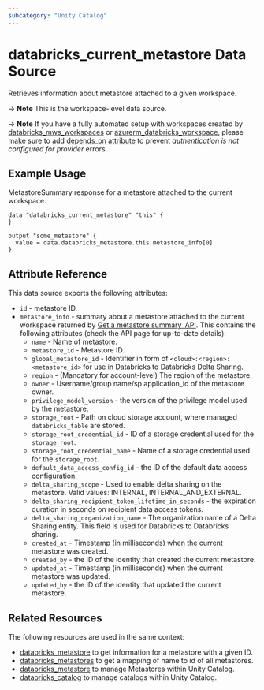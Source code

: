 ```yaml
---
subcategory: "Unity Catalog"
---
```

# databricks_current_metastore Data Source

Retrieves information about metastore attached to a given workspace.

-> **Note** This is the workspace-level data source.

-> **Note** If you have a fully automated setup with workspaces created by [databricks_mws_workspaces](../resources/mws_workspaces.md) or [azurerm_databricks_workspace](https://registry.terraform.io/providers/hashicorp/azurerm/latest/docs/resources/databricks_workspace), please make sure to add [depends_on attribute](../guides/troubleshooting.md#data-resources-and-authentication-is-not-configured-errors) to prevent _authentication is not configured for provider_ errors.

## Example Usage

MetastoreSummary response for a metastore attached to the current workspace.

```hcl
data "databricks_current_metastore" "this" {
}

output "some_metastore" {
  value = data.databricks_metastore.this.metastore_info[0]
}
```

## Attribute Reference

This data source exports the following attributes:

* `id` - metastore ID.
* `metastore_info` - summary about a metastore attached to the current workspace returned by [Get a metastore summary API](https://docs.databricks.com/api/workspace/metastores/summary). This contains the following attributes (check the API page for up-to-date details):
  * `name` - Name of metastore.
  * `metastore_id` - Metastore ID.
  * `global_metastore_id` - Identifier in form of `<cloud>:<region>:<metastore_id>` for use in Databricks to Databricks Delta Sharing.
  * `region` - (Mandatory for account-level) The region of the metastore.
  * `owner` - Username/group name/sp application_id of the metastore owner.
  * `privilege_model_version` - the version of the privilege model used by the metastore.
  * `storage_root` - Path on cloud storage account, where managed `databricks_table` are stored.
  * `storage_root_credential_id` - ID of a storage credential used for the `storage_root`.
  * `storage_root_credential_name` - Name of a storage credential used for the `storage_root`.
  * `default_data_access_config_id` -  the ID of the default data access configuration.
  * `delta_sharing_scope` - Used to enable delta sharing on the metastore. Valid values: INTERNAL, INTERNAL_AND_EXTERNAL.
  * `delta_sharing_recipient_token_lifetime_in_seconds` - the expiration duration in seconds on recipient data access tokens.
  * `delta_sharing_organization_name` - The organization name of a Delta Sharing entity. This field is used for Databricks to Databricks sharing.
  * `created_at` - Timestamp (in milliseconds) when the current metastore was created.
  * `created_by` - the ID of the identity that created the current metastore.
  * `updated_at` - Timestamp (in milliseconds) when the current metastore was updated.
  * `updated_by` - the ID of the identity that updated the current metastore.

## Related Resources

The following resources are used in the same context:

* [databricks_metastore](./metastore.md) to get information for a metastore with a given ID.
* [databricks_metastores](./metastores.md) to get a mapping of name to id of all metastores.
* [databricks_metastore](../resources/metastore.md) to manage Metastores within Unity Catalog.
* [databricks_catalog](../resources/catalog.md) to manage catalogs within Unity Catalog.
